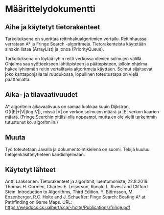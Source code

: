 # Määrittelydokumentti

## Aihe ja käytetyt tietorakenteet
Tarkoituksena on suorittaa reitinhakualgoritmien vertailu. Reitinhaussa 
verrataan A* ja Fringe Search -algoritmeja. Tietorakenteista käytetään 
ainakin listaa (ArrayList) ja jonoa (PriorityQueue).

Tarkoituksena on löytää lyhin reitti verkossa olevien solmujen välillä. 
Ohjelma saa syötteekseen lähtöpisteen ja päätepisteen, jolloin ohjelma hakee lyhimmän reitin vertailtavia algoritmeja käyttäen. Solmut sijaitsevat joko karttapohjalla tai ruudukossa, lopullinen toteutustapa on vielä päättämättä.

## Aika- ja tilavaativuudet
A* algoritmin aikavaativuus on samaa luokkaa kuuin Dijkstran, O((|E|+|V|)log|V|), missä |V| on verkon solmujen määrä ja |E| verkon kaarien määrä. (Fringe Searchin pitäisi olla nopeampi, mutta en ole vielä tarkemmin tutustunut ko. algoritmiin.)

## Muuta
Työ toteutetaan Javalla ja dokumentointikielenä on suomi. Tekijä kuuluu tietojenkäsittelytieteen kandiohjelmaan.

## Käytetyt lähteet
Antti Laaksonen: Tietorakenteet ja algoritmit, luentomoniste, 22.8.2019. 
Thomas H. Cormen, Charles E. Leiserson, Ronald L. Rivest and Clifford Stein: Introduction to Algorithms, Third Edition.
Y. Björnsson, M. Enzenberger, R.C. Holte and J. Schaeffer: Finge Search: Beating A* at Pathfinding on Game Maps. URL: https://webdocs.cs.ualberta.ca/~holte/Publications/fringe.pdf
